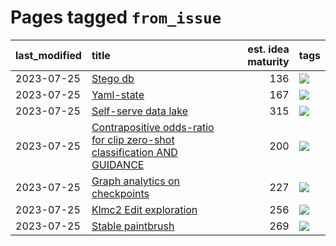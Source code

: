 # Pages tagged `from_issue`

|last_modified|title|est. idea maturity|tags
|:---|:---|---:|:---|
|2023-07-25|[Stego db](../Stego_db.md)|136|[![](https://img.shields.io/badge/tag-from_issue-1eefac)](../tags/from_issue.md)|
|2023-07-25|[Yaml-state](../Yaml-state.md)|167|[![](https://img.shields.io/badge/tag-from_issue-1eefac)](../tags/from_issue.md)|
|2023-07-25|[Self-serve data lake](../Self-serve_data_lake.md)|315|[![](https://img.shields.io/badge/tag-from_issue-1eefac)](../tags/from_issue.md)|
|2023-07-25|[Contrapositive odds-ratio for clip zero-shot classification AND GUIDANCE](../Contrapositive_odds-ratio_for_clip_zero-shot_classification_AND_GUIDANCE.md)|200|[![](https://img.shields.io/badge/tag-from_issue-1eefac)](../tags/from_issue.md)|
|2023-07-25|[Graph analytics on checkpoints](../Graph_analytics_on_checkpoints.md)|227|[![](https://img.shields.io/badge/tag-from_issue-1eefac)](../tags/from_issue.md)|
|2023-07-25|[Klmc2 Edit exploration](../Klmc2_Edit_exploration.md)|256|[![](https://img.shields.io/badge/tag-from_issue-1eefac)](../tags/from_issue.md)|
|2023-07-25|[Stable paintbrush](../Stable_paintbrush.md)|269|[![](https://img.shields.io/badge/tag-from_issue-1eefac)](../tags/from_issue.md)|